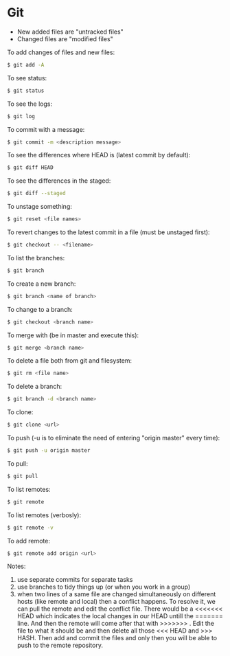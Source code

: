 # Git

* New added files are "untracked files"
* Changed files are "modified files"

To add changes of files and new files:
```bash
$ git add -A
```

To see status:
```bash
$ git status
```

To see the logs:
```bash
$ git log
```

To commit with a message:
```bash
$ git commit -m <description message>
```

To see the differences where HEAD is (latest commit by default):
```bash
$ git diff HEAD
```

To see the differences in the staged:
```bash
$ git diff --staged
```

To unstage something:
```bash
$ git reset <file names>
```

To revert changes to the latest commit in a file (must be unstaged first):
```bash
$ git checkout -- <filename>
```

To list the branches:
```bash
$ git branch
```

To create a new branch:
```bash
$ git branch <name of branch>
```

To change to a branch:
```bash
$ git checkout <branch name>
```

To merge <branch name> with <master> (be in master and execute this):
```bash
$ git merge <branch name>
```

To delete a file both from git and filesystem:
```bash
$ git rm <file name>
```

To delete a branch:
```bash
$ git branch -d <branch name>
```

To clone:
```bash
$ git clone <url>
```

To push (-u is to eliminate the need of entering "origin master" every time):
```bash
$ git push -u origin master
```

To pull:
```bash
$ git pull
```

To list remotes:
```bash
$ git remote
```

To list remotes (verbosly):
```bash
$ git remote -v
```

To add remote:
```bash
$ git remote add origin <url>
```

Notes:
1. use separate commits for separate tasks
1. use branches to tidy things up (or when you work in a group)
1. when two lines of a same file are changed simultaneously on different hosts
(like remote and local) then a conflict happens. To resolve it, we can pull
the remote and edit the conflict file. There would be a <<<<<<< HEAD which
indicates the local changes in our HEAD untill the ======= line. And then the
remote will come after that with >>>>>>> <has of remote commit>. Edit the
file to what it should be and then delete all those <<< HEAD and >>> HASH.
Then add and commit the files and only then you will be able to push to the
remote repository.

